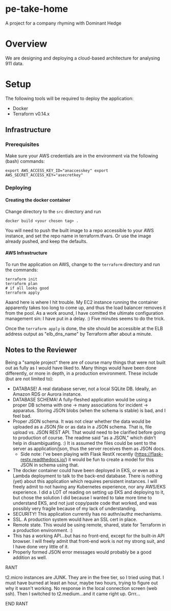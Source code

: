 # pe-take-home
A project for a company rhyming with Dominant Hedge

# Overview

We are designing and deploying a cloud-based architecture for analysing 911 data.

# Setup

The following tools will be required to deploy the application:

* Docker
* Terraform v0.14.x

## Infrastructure

### Prerequisites
Make sure your AWS credentials are in the environment via the following (bash) commands:

`
export AWS_ACCESS_KEY_ID="anaccesskey"
export AWS_SECRET_ACCESS_KEY="asecretkey"
`

### Deploying
#### Creating the docker container
Change directory to the `src` directory and run

`docker build <your chosen tag> .`

You will need to push the built image to a repo accessible to your AWS instance, and set the repo
name in terraform.tfvars. Or use the image already pushed, and keep the defaults.

#### AWS Infrastructure
To run the application on AWS, change to the `terraform` directory and run the commands:
```
terraform init
terraform plan
# if all looks good
terraform apply
```
Aaand here is where I hit trouble. My EC2 instance running the container apparently takes too long
to come up, and thus the load balancer removes it from the pool. As a work around, I have comitted
the ultimate configuration management sin: I have put in a delay. :) Five minutes seems to do
the trick.

Once the `terraform apply` is done, the site should be accessible at the ELB address output as
"elb_dns_name" by Terraform after about a minute.

## Notes to the Reviewer
Being a "sample project" there are of course many things that were not built out as fully as I would
have liked to. Many things would have been done differently, or more in depth, in a production
environment. These include (but are not limited to):

* DATABASE! A real database server, not a local SQLite DB. Ideally, an Amazon RDS or Aurora instance.
* DATABASE SCHEMA! A fully-fleshed application would be using a proper DB schema with one -> many
  associations for incident -> apparatus. Storing JSON blobs (when the schema is stable) is
  bad, and I feel bad.
* Proper JSON schema. It was not clear whether the data would be uploaded as a JSON *file* or as
  data in a JSON schema. That is, file upload vs. JSON REST API. That would need to be clarified
  before going to production of course. The readme said "as a JSON," which didn't help in
  disambiguating. :) It is assumed the files could be sent to the server as application/json,
  thus the server receives them as JSON docs.
  * Side note: I've been playing with Flask RestX recently (https://flask-restx.readthedocs.io/) it
    would be fun to create a model for this JSON in schema using that.
* The docker container could have been deployed in EKS, or even as a Lambda deployment to talk
  to the back-end database. There is nothing (yet) about this application which requires persistent
  instances. I will freely admit to not having any Kubernetes experience, nor any AWS/EKS experience.
  I did a LOT of reading on setting up EKS and deploying to it, but chose the solution I did because
  I wanted to take more time to understand EKS, and not just copy/paste code that worked,
  and was possibly very fragile because of my lack of understanding.
* SECURITY! This application currently has no authn/authz mechanisms.
* SSL. A production system would have an SSL cert in place.
* Remote state. This would be using remote, shared, state for Terraform in a production environment. :)
* This has a working API...but has no front-end, except for the built-in API browser. I will freely
  admit that front-end work is *not* my strong suit, and I have done very little of it.
* Properly formed JSON error messages would probably be a good addition as well.

RANT

t2.micro instances are JUNK. They are in the free tier, so I tried using that. I must have burned
at least an hour, maybe two hours, trying to figure out why it wasn't working. No response in the
local connection screen (web ssh). Then I switched to t2.medium...and it came right up. Grrr...

END RANT
